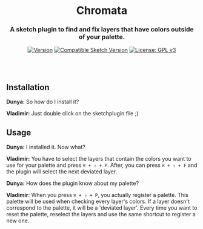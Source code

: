 <div align="center">

# Chromata

### A sketch plugin to find and fix layers that have colors outside of your palette.
[![Version](https://img.shields.io/badge/Version-0.3.2-green.svg)]()
[![Compatible Sketch Version](https://img.shields.io/badge/Sketch-49.3-green.svg)]()
[![License: GPL v3](https://img.shields.io/badge/License-GPL%20v3-blue.svg)](https://www.gnu.org/licenses/gpl-3.0)

</div>
<br></br>

## Installation

**Dunya:** So how do I install it?

**Vladimir:** Just double click on the sketchplugin file ;)

## Usage

**Dunya:** I installed it. Now what?

**Vladimir:**
You have to select the layers that contain the colors you want to use for your palette and press `⌘ + ⇧ + P`.
After, you can press `⌘ + ⇧ + F` and the plugin will select the next deviated layer.

**Dunya:** How does the plugin know about my palette?

**Vladimir:** When you press `⌘ + ⇧ + P`, you actually register a palette.
This palette will be used when checking every layer's colors. If a layer doesn't correspond to the palette, it will be a 'deviated layer'.
Every time you want to reset the palette, reselect the layers and use the same shortcut to register a new one.
